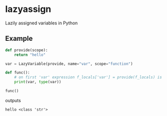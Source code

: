 # lazyassign
Lazily assigned variables in Python

## Example
```py
def provide(scope):
    return "hello"

var = LazyVariable(provide, name="var", scope="function")

def func():
    # on first 'var' expression f_locals['var'] = provide(f_locals) is triggered
    print(var, type(var))

func()
```
outputs
```
hello <class 'str'>
```
